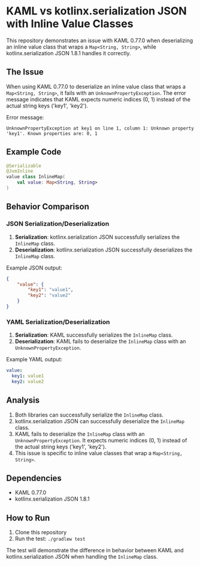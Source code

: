 # KAML vs kotlinx.serialization JSON with Inline Value Classes

This repository demonstrates an issue with KAML 0.77.0 when deserializing an inline value class that wraps a `Map<String, String>`, while kotlinx.serialization JSON 1.8.1 handles it correctly.

## The Issue

When using KAML 0.77.0 to deserialize an inline value class that wraps a `Map<String, String>`, it fails with an `UnknownPropertyException`. The error message indicates that KAML expects numeric indices (0, 1) instead of the actual string keys ('key1', 'key2').

Error message:
```
UnknownPropertyException at key1 on line 1, column 1: Unknown property 'key1'. Known properties are: 0, 1
```

## Example Code

```kotlin
@Serializable
@JvmInline
value class InlineMap(
    val value: Map<String, String>
)
```

## Behavior Comparison

### JSON Serialization/Deserialization

1. **Serialization**: kotlinx.serialization JSON successfully serializes the `InlineMap` class.
2. **Deserialization**: kotlinx.serialization JSON successfully deserializes the `InlineMap` class.

Example JSON output:
```json
{
    "value": {
        "key1": "value1",
        "key2": "value2"
    }
}
```

### YAML Serialization/Deserialization

1. **Serialization**: KAML successfully serializes the `InlineMap` class.
2. **Deserialization**: KAML fails to deserialize the `InlineMap` class with an `UnknownPropertyException`.

Example YAML output:
```yaml
value:
  key1: value1
  key2: value2
```

## Analysis

1. Both libraries can successfully serialize the `InlineMap` class.
2. kotlinx.serialization JSON can successfully deserialize the `InlineMap` class.
3. KAML fails to deserialize the `InlineMap` class with an `UnknownPropertyException`.
   It expects numeric indices (0, 1) instead of the actual string keys ('key1', 'key2').
4. This issue is specific to inline value classes that wrap a `Map<String, String>`.

## Dependencies

- KAML 0.77.0
- kotlinx.serialization JSON 1.8.1

## How to Run

1. Clone this repository
2. Run the test: `./gradlew test`

The test will demonstrate the difference in behavior between KAML and kotlinx.serialization JSON when handling the `InlineMap` class.